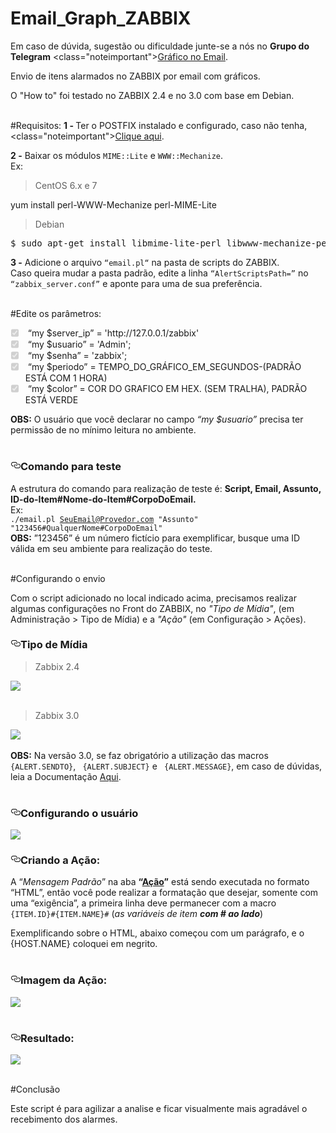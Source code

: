 # Email_Graph_ZABBIX

Em caso de dúvida, sugestão ou dificuldade junte-se a nós no <b>Grupo do Telegram</b> <class="noteimportant"><a href="https://telegram.me/joinchat/B7JjiwivOYVKq5gPNDqFSA" class="wikilink2" title="Ingressar no Grupo" rel="nofollow">Gráfico no Email</a>.

Envio de itens alarmados no ZABBIX por email com gráficos.<br>
<!--O "How to" foi testado no ZABBIX 2.4 e no 3.0 e está baseado em Debian, caso não utilize Debian procure os pacotes descritos para sua distribuição. -->
O "How to" foi testado no ZABBIX 2.4 e no 3.0 com base em Debian.
<br>
<br>

#Requisitos:
<b>1 - </b>Ter o POSTFIX instalado e configurado, caso não tenha, <class="noteimportant"><a href="https://github.com/sansaoipb/Email_Gmail_ZABBIX" class="wikilink2" title="Instalar POSTFIX" rel="nofollow">Clique aqui</a>.


<b>2 -</b> Baixar os módulos <code>MIME::Lite</code> e <code>WWW::Mechanize</code>.
<br>
Ex:<br>
<blockquote> <p>CentOS 6.x e 7</p> </blockquote>
yum install perl-WWW-Mechanize perl-MIME-Lite
<blockquote> <p>Debian</p> </blockquote>
<pre>$ sudo apt-get install libmime-lite-perl libwww-mechanize-perl<br></pre>

<b>3 -</b> Adicione o arquivo <code>“email.pl“</code> na pasta de scripts do ZABBIX.<br>
Caso queira mudar a pasta padrão, edite a linha <code>“AlertScriptsPath=”</code> no <code>“zabbix_server.conf”</code> e aponte para uma de sua preferência.
<br>
<br>

#Edite os parâmetros:

<ul class="task-list">
<li class="task-list-item"><input type="checkbox" class="task-list-item-checkbox" checked="checked" disabled="disabled"><font><font class=""> “my $server_ip” = 'http://127.0.0.1/zabbix'</font></font></li>
<li class="task-list-item"><input type="checkbox" class="task-list-item-checkbox" checked="checked" disabled="disabled"><font><font class=""> “my $usuario”   = 'Admin';</font></font></li>
<li class="task-list-item"><input type="checkbox" class="task-list-item-checkbox" checked="checked" disabled="disabled"><font><font class=""> “my $senha”     = 'zabbix';</font></font></li>
<li class="task-list-item"><input type="checkbox" class="task-list-item-checkbox" checked="checked" disabled="disabled"><font><font class=""> “my $periodo”   = TEMPO_DO_GRÁFICO_EM_SEGUNDOS-(PADRÃO ESTÁ COM 1 HORA)</font></font></li>
<li class="task-list-item"><input type="checkbox" class="task-list-item-checkbox" checked="checked" disabled="disabled"><font><font class=""> “my $color”   = COR DO GRAFICO EM HEX. (SEM TRALHA), PADRÃO ESTÁ VERDE</font></font></li>
</ul>
<b>OBS:</b> O usuário que você declarar no campo <i>“my $usuario”</i> precisa ter permissão de no mínimo leitura no ambiente.<br><br>

<h3><a id="user-content-features" class="anchor" href="#features" aria-hidden="true"><svg aria-hidden="true" class="octicon octicon-link" height="16" role="img" version="1.1" viewBox="0 0 16 16" width="16"><path d="M4 9h1v1h-1c-1.5 0-3-1.69-3-3.5s1.55-3.5 3-3.5h4c1.45 0 3 1.69 3 3.5 0 1.41-0.91 2.72-2 3.25v-1.16c0.58-0.45 1-1.27 1-2.09 0-1.28-1.02-2.5-2-2.5H4c-0.98 0-2 1.22-2 2.5s1 2.5 2 2.5z m9-3h-1v1h1c1 0 2 1.22 2 2.5s-1.02 2.5-2 2.5H9c-0.98 0-2-1.22-2-2.5 0-0.83 0.42-1.64 1-2.09v-1.16c-1.09 0.53-2 1.84-2 3.25 0 1.81 1.55 3.5 3 3.5h4c1.45 0 3-1.69 3-3.5s-1.5-3.5-3-3.5z"></path></svg></a>Comando para teste</h3>

A estrutura do comando para realização de teste é: <b>Script, Email, Assunto, ID-do-Item#Nome-do-Item#CorpoDoEmail.</b><br>
Ex:<br>
<code>./email.pl SeuEmail@Provedor.com "Assunto" "123456#QualquerNome#CorpoDoEmail"</code><br>
<b>OBS:</b> ”123456” é um número fictício para exemplificar, busque uma ID válida em seu ambiente para realização do teste.<br><br>

#Configurando o envio

Com o script adicionado no local indicado acima, precisamos realizar algumas configurações no Front do ZABBIX, no <i>"Tipo de Mídia"</i>, (em Administração  > Tipo de Mídia) e a <i>"Ação"</i> (em Configuração  > Ações).

<h3><a id="user-content-features" class="anchor" href="#features" aria-hidden="true"><svg aria-hidden="true" class="octicon octicon-link" height="16" role="img" version="1.1" viewBox="0 0 16 16" width="16"><path d="M4 9h1v1h-1c-1.5 0-3-1.69-3-3.5s1.55-3.5 3-3.5h4c1.45 0 3 1.69 3 3.5 0 1.41-0.91 2.72-2 3.25v-1.16c0.58-0.45 1-1.27 1-2.09 0-1.28-1.02-2.5-2-2.5H4c-0.98 0-2 1.22-2 2.5s1 2.5 2 2.5z m9-3h-1v1h1c1 0 2 1.22 2 2.5s-1.02 2.5-2 2.5H9c-0.98 0-2-1.22-2-2.5 0-0.83 0.42-1.64 1-2.09v-1.16c-1.09 0.53-2 1.84-2 3.25 0 1.81 1.55 3.5 3 3.5h4c1.45 0 3-1.69 3-3.5s-1.5-3.5-3-3.5z"></path></svg></a>Tipo de Mídia</h3>
<blockquote> <p>Zabbix 2.4</p> </blockquote>
<img src="https://lh3.googleusercontent.com/-VShKQbvb-sI/VugV_Csop6I/AAAAAAAAHjA/pNAv2REt5h0RyuPqqDCSME-q9HS0cde5wCCo/s435-Ic42/Type.JPG"/><br><br>
<blockquote> <p>Zabbix 3.0</p> </blockquote>
<img src="https://lh3.googleusercontent.com/-fYsqsGPi_Ts/VwucDEi496I/AAAAAAAAIV8/PppgsqA6VlkJXdAgTTbZiS92FMOjCunWQCCo/s512-Ic42/Type_3.0.JPG"/><br><br>
<b>OBS:</b> Na versão 3.0, se faz obrigatório a utilização das macros <code> {ALERT.SENDTO}</code>, <code> {ALERT.SUBJECT}</code> e <code> {ALERT.MESSAGE}</code>, em caso de dúvidas, leia a Documentação 
<class="noteimportant"><a href="https://www.zabbix.com/documentation/3.0/manual/config/notifications/media/script" class="wikilink2" title="Documentação Oficial" rel="nofollow">Aqui</a>.<br><br>

<h3><a id="user-content-features" class="anchor" href="#features" aria-hidden="true"><svg aria-hidden="true" class="octicon octicon-link" height="16" role="img" version="1.1" viewBox="0 0 16 16" width="16"><path d="M4 9h1v1h-1c-1.5 0-3-1.69-3-3.5s1.55-3.5 3-3.5h4c1.45 0 3 1.69 3 3.5 0 1.41-0.91 2.72-2 3.25v-1.16c0.58-0.45 1-1.27 1-2.09 0-1.28-1.02-2.5-2-2.5H4c-0.98 0-2 1.22-2 2.5s1 2.5 2 2.5z m9-3h-1v1h1c1 0 2 1.22 2 2.5s-1.02 2.5-2 2.5H9c-0.98 0-2-1.22-2-2.5 0-0.83 0.42-1.64 1-2.09v-1.16c-1.09 0.53-2 1.84-2 3.25 0 1.81 1.55 3.5 3 3.5h4c1.45 0 3-1.69 3-3.5s-1.5-3.5-3-3.5z"></path></svg></a>Configurando o usuário</h3>

<img src="https://lh3.googleusercontent.com/-xyTMzbhq6Qk/VwuL3xQdSCI/AAAAAAAAIVk/MfcoKVOHv4o5nLGQ_AQTe1VXZyE5lcYagCCo/s428-Ic42/Media.JPG"/><br>

<h3><a id="user-content-features" class="anchor" href="#features" aria-hidden="true"><svg aria-hidden="true" class="octicon octicon-link" height="16" role="img" version="1.1" viewBox="0 0 16 16" width="16"><path d="M4 9h1v1h-1c-1.5 0-3-1.69-3-3.5s1.55-3.5 3-3.5h4c1.45 0 3 1.69 3 3.5 0 1.41-0.91 2.72-2 3.25v-1.16c0.58-0.45 1-1.27 1-2.09 0-1.28-1.02-2.5-2-2.5H4c-0.98 0-2 1.22-2 2.5s1 2.5 2 2.5z m9-3h-1v1h1c1 0 2 1.22 2 2.5s-1.02 2.5-2 2.5H9c-0.98 0-2-1.22-2-2.5 0-0.83 0.42-1.64 1-2.09v-1.16c-1.09 0.53-2 1.84-2 3.25 0 1.81 1.55 3.5 3 3.5h4c1.45 0 3-1.69 3-3.5s-1.5-3.5-3-3.5z"></path></svg></a>Criando a Ação:</h3>

A “<i>Mensagem Padrão</i>” na aba <b>“<u>Ação</u>”</b> está sendo executada no formato “HTML”, então você pode realizar a formatação que desejar, somente com uma “exigência”, a primeira linha deve permanecer com a macro <code> {ITEM.ID}#{ITEM.NAME}#</code> (<i>as variáveis de item <b>com # ao lado</b></i>)

Exemplificando sobre o HTML, abaixo começou com um parágrafo, e o {HOST.NAME} coloquei em negrito.
<br>
<br>

<h3><a id="user-content-features" class="anchor" href="#features" aria-hidden="true"><svg aria-hidden="true" class="octicon octicon-link" height="16" role="img" version="1.1" viewBox="0 0 16 16" width="16"><path d="M4 9h1v1h-1c-1.5 0-3-1.69-3-3.5s1.55-3.5 3-3.5h4c1.45 0 3 1.69 3 3.5 0 1.41-0.91 2.72-2 3.25v-1.16c0.58-0.45 1-1.27 1-2.09 0-1.28-1.02-2.5-2-2.5H4c-0.98 0-2 1.22-2 2.5s1 2.5 2 2.5z m9-3h-1v1h1c1 0 2 1.22 2 2.5s-1.02 2.5-2 2.5H9c-0.98 0-2-1.22-2-2.5 0-0.83 0.42-1.64 1-2.09v-1.16c-1.09 0.53-2 1.84-2 3.25 0 1.81 1.55 3.5 3 3.5h4c1.45 0 3-1.69 3-3.5s-1.5-3.5-3-3.5z"></path></svg></a>Imagem da Ação:</h3>

<img src="https://lh3.googleusercontent.com/-YDwRKvqPTZU/Vw28g-6OJPI/AAAAAAAAIZA/t2WRHtH1CqAsDmeRjPJMANv6Fhr6EP1sACCo/s438-Ic42/Action.JPG"/><br><br>

<!--
<img src="https://github.com/sansaoipb/Email-graph-ZABBIX/blob/master/Action.JPG"/><br><br>
-->

<h3><a id="user-content-features" class="anchor" href="#features" aria-hidden="true"><svg aria-hidden="true" class="octicon octicon-link" height="16" role="img" version="1.1" viewBox="0 0 16 16" width="16"><path d="M4 9h1v1h-1c-1.5 0-3-1.69-3-3.5s1.55-3.5 3-3.5h4c1.45 0 3 1.69 3 3.5 0 1.41-0.91 2.72-2 3.25v-1.16c0.58-0.45 1-1.27 1-2.09 0-1.28-1.02-2.5-2-2.5H4c-0.98 0-2 1.22-2 2.5s1 2.5 2 2.5z m9-3h-1v1h1c1 0 2 1.22 2 2.5s-1.02 2.5-2 2.5H9c-0.98 0-2-1.22-2-2.5 0-0.83 0.42-1.64 1-2.09v-1.16c-1.09 0.53-2 1.84-2 3.25 0 1.81 1.55 3.5 3 3.5h4c1.45 0 3-1.69 3-3.5s-1.5-3.5-3-3.5z"></path></svg></a>Resultado:</h3>

<img src="https://lh3.googleusercontent.com/-PB0l5S7Y6BQ/VucR7V3lb8I/AAAAAAAAHik/_zNkst8KhNMC2r_0EUk4Kr28Mlj49GyCgCCo/s708-Ic42/ResultEmail.JPG"/>
<br>
<br>

#Conclusão

Este script é para agilizar a analise e ficar visualmente mais agradável o recebimento dos alarmes.
